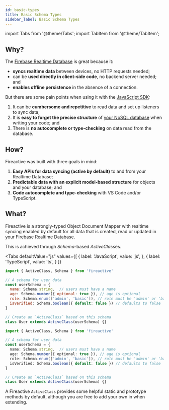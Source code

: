 ```yaml
---
id: basic-types
title: Basic Schema Types
sidebar_label: Basic Schema Types
---
```


import Tabs from '@theme/Tabs';
import TabItem from '@theme/TabItem';

## Why?

The [Firebase Realtime Database](https://firebase.google.com/docs/database) is great because it:

- **syncs realtime data** between devices, no HTTP requests needed;
- can be **used directly in client-side code**, no backend server needed; and
- **enables offline persistence** in the absence of a connection.

But there are some pain points when using it with the [JavaScript SDK](https://firebase.google.com/docs/reference/js):

1. It can be **cumbersome and repetitive** to read data and set up listeners to sync data;
2. It is **easy to forget the precise structure** of [your NoSQL database](https://firebase.google.com/docs/database/web/structure-data) when writing your code; and
3. There is **no autocomplete or type-checking** on data read from the database.

## How?

Fireactive was built with three goals in mind:

1. **Easy APIs for data syncing (active by default)** to and from your Realtime Database;
2. **Predictable data with an explicit model-based structure** for objects and your database; and
3. **Code autocomplete and type-checking** with VS Code and/or TypeScript.

## What?

Fireactive is a strongly-typed Object Document Mapper with realtime syncing enabled by default for all data that is created, read or updated in your Firebase Realtime Database.

This is achieved through *Schema*-based *ActiveClass*es.

<Tabs
  defaultValue="js"
  values={[
    { label: 'JavaScript', value: 'js', },
    { label: 'TypeScript', value: 'ts', }
  ]}
>
<TabItem value="js">

```js
import { ActiveClass, Schema } from 'fireactive'

// A schema for user data
const userSchema = {
  name: Schema.string,  // users must have a name
  age: Schema.number({ optional: true }), // age is optional
  role: Schema.enum(['admin', 'basic']), // role must be 'admin' or 'basic'
  isVerified: Schema.boolean({ default: false }) // defaults to false
}

// Create an `ActiveClass` based on this schema
class User extends ActiveClass(userSchema) {}
```

</TabItem>
<TabItem value="ts">

```ts
import { ActiveClass, Schema } from 'fireactive'

// A schema for user data
const userSchema = {
  name: Schema.string,  // users must have a name
  age: Schema.number({ optional: true }), // age is optional
  role: Schema.enum(['admin', 'basic']), // role must be 'admin' or 'basic'
  isVerified: Schema.boolean({ default: false }) // defaults to false
}

// Create an `ActiveClass` based on this schema
class User extends ActiveClass(userSchema) {}
```

</TabItem>
</Tabs>

A Fireactive `ActiveClass` provides some helpful static and prototype methods by default, although you are free to add your own in when extending.


